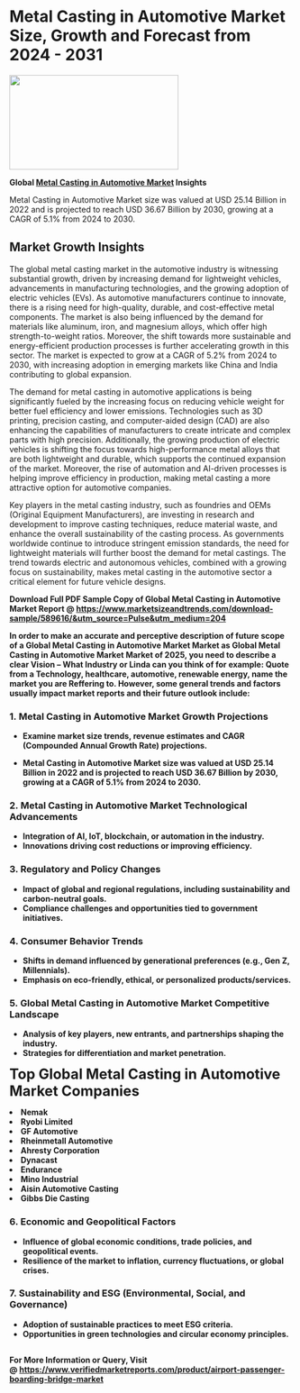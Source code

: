 <H1>Metal Casting in Automotive Market Size, Growth and Forecast from 2024 - 2031</H1><img class="aligncenter size-medium wp-image-584254" src="https://thirdeyenews.in/wp-content/uploads/2024/09/Global-Market-Research-300x168.jpeg" alt="" width="300" height="168" /><p><strong>Global&nbsp;<a href="https://www.marketsizeandtrends.com/download-sample/589616/&amp;utm_source=Pulse&amp;utm_medium=204">Metal Casting in Automotive Market</a> Insights</strong></p><p>Metal Casting in Automotive Market size was valued at USD 25.14 Billion in 2022 and is projected to reach USD 36.67 Billion by 2030, growing at a CAGR of 5.1% from 2024 to 2030.</p><p><h2>Market Growth Insights</h2> <p>The global metal casting market in the automotive industry is witnessing substantial growth, driven by increasing demand for lightweight vehicles, advancements in manufacturing technologies, and the growing adoption of electric vehicles (EVs). As automotive manufacturers continue to innovate, there is a rising need for high-quality, durable, and cost-effective metal components. The market is also being influenced by the demand for materials like aluminum, iron, and magnesium alloys, which offer high strength-to-weight ratios. Moreover, the shift towards more sustainable and energy-efficient production processes is further accelerating growth in this sector. The market is expected to grow at a CAGR of 5.2% from 2024 to 2030, with increasing adoption in emerging markets like China and India contributing to global expansion.</p> <p><strong></strong></p> <p>The demand for metal casting in automotive applications is being significantly fueled by the increasing focus on reducing vehicle weight for better fuel efficiency and lower emissions. Technologies such as 3D printing, precision casting, and computer-aided design (CAD) are also enhancing the capabilities of manufacturers to create intricate and complex parts with high precision. Additionally, the growing production of electric vehicles is shifting the focus towards high-performance metal alloys that are both lightweight and durable, which supports the continued expansion of the market. Moreover, the rise of automation and AI-driven processes is helping improve efficiency in production, making metal casting a more attractive option for automotive companies.</p> <p>Key players in the metal casting industry, such as foundries and OEMs (Original Equipment Manufacturers), are investing in research and development to improve casting techniques, reduce material waste, and enhance the overall sustainability of the casting process. As governments worldwide continue to introduce stringent emission standards, the need for lightweight materials will further boost the demand for metal castings. The trend towards electric and autonomous vehicles, combined with a growing focus on sustainability, makes metal casting in the automotive sector a critical element for future vehicle designs.</p> <p><strong></p><p><span class=""><strong>Download Full PDF Sample Copy of Global Metal Casting in Automotive Market Report</strong> @ <a href="https://www.marketsizeandtrends.com/download-sample/589616/&amp;utm_source=Pulse&amp;utm_medium=204" target="_blank">https://www.marketsizeandtrends.com/download-sample/589616/&amp;utm_source=Pulse&amp;utm_medium=204</a></span></p><p>In order to make an accurate and perceptive description of future scope of a Global&nbsp;Metal Casting in Automotive Market Market as Global&nbsp;Metal Casting in Automotive Market Market of 2025, you need to describe a clear Vision &ndash; What Industry or Linda can you think of for example: Quote from a Technology, healthcare, automotive, renewable energy, name the market you are Reffering to. However, some general trends and factors usually impact market reports and their future outlook include:</p><h3>1.&nbsp;<strong>Metal Casting in Automotive Market Growth Projections</strong></h3><ul><li>Examine market size trends, revenue estimates and CAGR (Compounded Annual Growth Rate) projections.</li><li><p>Metal Casting in Automotive Market size was valued at USD 25.14 Billion in 2022 and is projected to reach USD 36.67 Billion by 2030, growing at a CAGR of 5.1% from 2024 to 2030.</p></li></ul><h3>2.&nbsp;<strong>Metal Casting in Automotive Market Technological Advancements</strong></h3><ul><li>Integration of AI, IoT, blockchain, or automation in the industry.</li><li>Innovations driving cost reductions or improving efficiency.</li></ul><h3>3.&nbsp;<strong>Regulatory and Policy Changes</strong></h3><ul><li>Impact of global and regional regulations, including sustainability and carbon-neutral goals.</li><li>Compliance challenges and opportunities tied to government initiatives.</li></ul><h3>4.&nbsp;<strong>Consumer Behavior Trends</strong></h3><ul><li>Shifts in demand influenced by generational preferences (e.g., Gen Z, Millennials).</li><li>Emphasis on eco-friendly, ethical, or personalized products/services.</li></ul><h3>5.&nbsp;<strong>Global Metal Casting in Automotive Market Competitive Landscape</strong></h3><ul><li>Analysis of key players, new entrants, and partnerships shaping the industry.</li><li>Strategies for differentiation and market penetration.</li></ul><p data-pm-slice="1 1 []"><span style="color: inherit; font-family: inherit; font-size: 25px;">Top Global Metal Casting in Automotive Market Companies</span></p><div class="" data-test-id=""><p><li>Nemak</li><li> Ryobi Limited</li><li> GF Automotive</li><li> Rheinmetall Automotive</li><li> Ahresty Corporation</li><li> Dynacast</li><li> Endurance</li><li> Mino Industrial</li><li> Aisin Automotive Casting</li><li> Gibbs Die Casting</li></p></div><h3>6.&nbsp;<strong>Economic and Geopolitical Factors</strong></h3><ul><li>Influence of global economic conditions, trade policies, and geopolitical events.</li><li>Resilience of the market to inflation, currency fluctuations, or global crises.</li></ul><h3>7.&nbsp;<strong>Sustainability and ESG (Environmental, Social, and Governance)</strong></h3><ul><li>Adoption of sustainable practices to meet ESG criteria.</li><li>Opportunities in green technologies and circular economy principles.</li></ul><h2><strong style="font-size: 14px;">For More Information or Query, Visit @&nbsp;</strong><a style="background-color: #ffffff; font-size: 14px;" href="https://www.marketsizeandtrends.com/report/metal-casting-in-automotive-market/" target="_blank">https://www.verifiedmarketreports.com/product/airport-passenger-boarding-bridge-market</a></h2>
